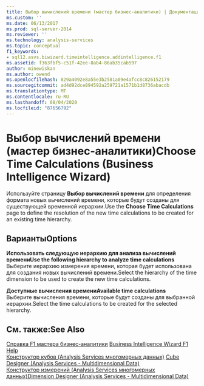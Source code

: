 ```yaml
---
title: Выбор вычислений времени (мастер бизнес-аналитики) | Документация Майкрософт
ms.custom: ''
ms.date: 06/13/2017
ms.prod: sql-server-2014
ms.reviewer: ''
ms.technology: analysis-services
ms.topic: conceptual
f1_keywords:
- sql12.asvs.biwizard.timeintelligence.addintelligence.f1
ms.assetid: f363fbf5-c51f-42ee-8ab4-86ab35cab597
author: minewiskan
ms.author: owend
ms.openlocfilehash: 829a4092e8a55e3b2581a09e4afcc8c826152179
ms.sourcegitcommit: ad4d92dce894592a259721a1571b1d8736abacdb
ms.translationtype: MT
ms.contentlocale: ru-RU
ms.lasthandoff: 08/04/2020
ms.locfileid: "87656792"
---
```

# <a name="choose-time-calculations-business-intelligence-wizard"></a><span data-ttu-id="ce713-102">Выбор вычислений времени (мастер бизнес-аналитики)</span><span class="sxs-lookup"><span data-stu-id="ce713-102">Choose Time Calculations (Business Intelligence Wizard)</span></span>
  <span data-ttu-id="ce713-103">Используйте страницу **Выбор вычислений времени** для определения формата новых вычислений времени, которые будут созданы для существующей временной иерархии.</span><span class="sxs-lookup"><span data-stu-id="ce713-103">Use the **Choose Time Calculations** page to define the resolution of the new time calculations to be created for an existing time hierarchy.</span></span>  
  
## <a name="options"></a><span data-ttu-id="ce713-104">Варианты</span><span class="sxs-lookup"><span data-stu-id="ce713-104">Options</span></span>  
 <span data-ttu-id="ce713-105">**Использовать следующую иерархию для анализа вычислений времени**</span><span class="sxs-lookup"><span data-stu-id="ce713-105">**Use the following hierarchy to analyze time calculations**</span></span>  
 <span data-ttu-id="ce713-106">Выберите иерархию измерения времени, которая будет использована для создания новых вычислений времени.</span><span class="sxs-lookup"><span data-stu-id="ce713-106">Select the hierarchy of the time dimension to be used to create the new time calculations.</span></span>  
  
 <span data-ttu-id="ce713-107">**Доступные вычисления времени**</span><span class="sxs-lookup"><span data-stu-id="ce713-107">**Available time calculations**</span></span>  
 <span data-ttu-id="ce713-108">Выберите вычисления времени, которые будут созданы для выбранной иерархии.</span><span class="sxs-lookup"><span data-stu-id="ce713-108">Select the time calculations to be created for the selected hierarchy.</span></span>  
  
## <a name="see-also"></a><span data-ttu-id="ce713-109">См. также:</span><span class="sxs-lookup"><span data-stu-id="ce713-109">See Also</span></span>  
 <span data-ttu-id="ce713-110">[Справка F1 мастера бизнес-аналитики](business-intelligence-wizard-f1-help.md) </span><span class="sxs-lookup"><span data-stu-id="ce713-110">[Business Intelligence Wizard F1 Help](business-intelligence-wizard-f1-help.md) </span></span>  
 <span data-ttu-id="ce713-111">[Конструктор кубов &#40;Analysis Services многомерных данных&#41;](cube-designer-analysis-services-multidimensional-data.md) </span><span class="sxs-lookup"><span data-stu-id="ce713-111">[Cube Designer &#40;Analysis Services - Multidimensional Data&#41;](cube-designer-analysis-services-multidimensional-data.md) </span></span>  
 [<span data-ttu-id="ce713-112">Конструктор измерений &#40;Analysis Services многомерных данных&#41;</span><span class="sxs-lookup"><span data-stu-id="ce713-112">Dimension Designer &#40;Analysis Services - Multidimensional Data&#41;</span></span>](dimension-designer-analysis-services-multidimensional-data.md)  
  
  
